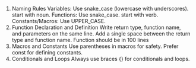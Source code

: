 1. Naming Rules
Variables: Use snake_case (lowercase with underscores). start with noun.
Functions: Use snake_case. start with verb.
Constants/Macros: Use UPPER_CASE.
2. Function Declaration and Definition
Write return type, function name, and parameters on the same line.
Add a single space between the return type and function name.
Function should be in 100 lines
3. Macros and Constants
Use parentheses in macros for safety.
Prefer const for defining constants.
4. Conditionals and Loops
Always use braces {} for conditionals and loops.